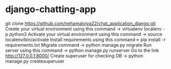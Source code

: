# django-chatting-app
git clone https://github.com/nehamalviya22/chat_application_django.git
Create your virtual environment using this command -> virtualenv localenv -p python3
Activate your virtual environment using this command -> source localenv/bin/activate
Install requirements using this command-> pip install -r requirements.txt
Migrate command -> python manage.py migrate
Run server using this command -> python manage.py runserver
Go to the link http://127.0.0.1:8000/
Create superuser for checking DB -> python manage.py createsuperuser
